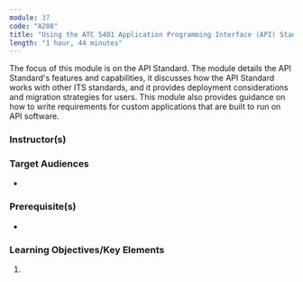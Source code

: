 ```yaml
---
module: 37
code: "A208"
title: "Using the ATC 5401 Application Programming Interface (API) Standard to Leverage ITS Infrastructures"
length: "1 hour, 44 minutes"
---
```

The focus of this module is on the API Standard. The module details the API Standard's features and capabilities, it discusses how the API Standard works with other ITS standards, and it provides deployment considerations and migration strategies for users. This module also provides guidance on how to write requirements for custom applications that are built to run on API software.

### Instructor(s)


### Target Audiences
* 

### Prerequisite(s)
* 

### Learning Objectives/Key Elements
1. 